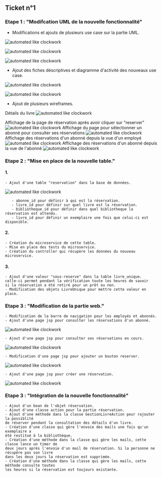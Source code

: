 ##  Ticket n°1
          
          
### Etape 1 : "Modifcation UML de la nouvelle fonctionnalité"

   - Modifications et ajouts de plusieurs use case sur la partie UML.
   
   ![automated like clockwork](image/uml_1.png)
           
   ![automated like clockwork](image/uml_2.png)
           
   ![automated like clockwork](image/uml_3.png)
   - Ajout des fiches déscriptives et diagramme d'activité des nouveaux use case.
    
   ![automated like clockwork](image/uml_4.png)
               
   ![automated like clockwork](image/uml_5.png)
    
   - Ajout de plusieurs wireframes.
    
   Détails du livre
   ![automated like clockwork](image/wireframe_1.png)
       
   Affichage de la page de réservation après avoir cliquer sur "reserver"
   ![automated like clockwork](image/wireframe_2.png)
   Affichage du page pour sélectionner un abonné pour consulter ses réservations
   ![automated like clockwork](image/wireframe_3.png)
   Affichage des réservations d'un abonné depuis la vue d'un employé
   ![automated like clockwork](image/wireframe_4.png)
   Affichage des réservations d'un abonné depuis la vue de l'abonné
   ![automated like clockwork](image/wireframe_5.png)
    
### Etape 2 : "Mise en place de la nouvelle table."

#### 1.
    - Ajout d'une table "reservation" dans la base de données.
    
   ![automated like clockwork](image/table.png)
   
       - abonne_id pour définir à qui est la réservation.
       - livre_id pour définir sur quel livre est la réservation.
       - bibliotheque_id pour définir dans quel bibliotheque la réservation est attendu.
       - livre_id pour définir un exemplaire une fois que celui-ci est disponible.
   
 #### 2.
 
    - Création du microservice de cette table.   
    - Mise en place des tests du microservice.
    - Création du controller qui récupère les données du nouveau microservice.
    
 #### 3.
 
    - Ajout d'une valeur "sous-reserve" dans la table livre_unique.
    celle-ci permet pendant la vérification toute les heures de savoir
    si la réservation a été retiré pour un prêt ou non.
    - Modification des objets LivreUnique pour mettre cette valeur en place.
    
 ### Etape 3 : "Modification de la partie web."
 
    - Modification de la barre de navigation pour les employés et abonnés.
    - Ajout d'une page jsp pour consulter les réservations d'un abonné.
    
   ![automated like clockwork](image/image_resa_employe.png)
   
    - Ajout d'une page jsp pour consulter ses réservations en cours.
    
   ![automated like clockwork](image/image_resa_abonne.png)
       
       
    - Modification d'une page jsp pour ajouter un bouton reserver.
    
   ![automated like clockwork](image/image_detail_livre.png)
   
    
    - Ajout d'une page jsp pour créer une réservation.
    
   ![automated like clockwork](image/image_edit_resa.png)
   
 ### Etape 3 : "Intégration de la nouvelle fonctionnalité"

    - Ajout d'un bean de l'objet réservation.
    - Ajout d'une classe action pour la partie réservation.
    - Ajout d'une méthode dans la classe GestionLivreAction pour rajouter la possiblité
    de réserver pendant la consultation des détails d'un livre.
    - Création d'une classe qui gère l'envoie des mails une fois qu'un exemplaire a 
    été restitué à la bibliothèque.
    - Création d'une méthode dans la classe qui gère les mails, cette classe lance un timer de
    deux jours après l'envoie d'un mail de réservation. Si la personne ne récupére pas son livre 
    dans les deux jours la réservation est supprimée.
    - Création d'une méthode dans la classe qui gère les mails, cette méthode consulte toutes
    les heures si la réservation est toujours existante.